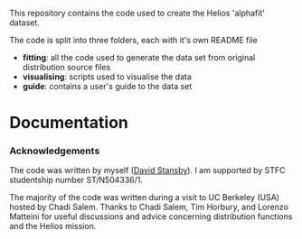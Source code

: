 This repository contains the code used to create the Helios 'alphafit' dataset.

The code is split into three folders, each with it's own README file

- **fitting**: all the code used to generate the data set from original
distribution source files
- **visualising**: scripts used to visualise the data
- **guide**: contains a user's guide to the data set


# Documentation

### Acknowledgements
The code was written by myself ([David Stansby](https://www.davidstansby.com)).
I am supported by STFC studentship number ST/N504336/1.

The majority of the code was written during a visit to UC Berkeley (USA) hosted
by Chadi Salem. Thanks to Chadi Salem, Tim Horbury, and Lorenzo Matteini for
useful discussions and advice concerning distribution functions and the
Helios mission.
